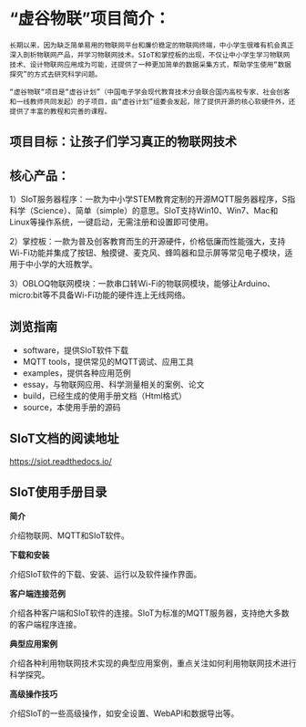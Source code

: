 # “虚谷物联”项目简介：

    长期以来，因为缺乏简单易用的物联网平台和廉价稳定的物联网终端，中小学生很难有机会真正深入剖析物联网产品，并学习物联网技术。SIoT和掌控板的出现，不仅让中小学生学习物联网技术、设计物联网应用成为可能，还提供了一种更加简单的数据采集方式，帮助学生使用“数据探究”的方式去研究科学问题。
    
    “虚谷物联“项目是“虚谷计划”（中国电子学会现代教育技术分会联合国内高校专家、社会创客和一线教师共同发起）的子项目，由“虚谷计划”组委会发起，除了提供开源的核心软硬件外，还提供了丰富的教程和完善的课程。

## 项目目标：让孩子们学习真正的物联网技术

## 核心产品：
  1）SIoT服务器程序：一款为中小学STEM教育定制的开源MQTT服务器程序，S指科学（Science）、简单（simple）的意思。SIoT支持Win10、Win7、Mac和Linux等操作系统，一键启动，无需注册和设置即可使用。
  
  2）掌控板：一款为普及创客教育而生的开源硬件，价格低廉而性能强大，支持Wi-Fi功能并集成了按钮、触摸键、麦克风、蜂鸣器和显示屏等常见电子模块，适用于中小学的大班教学。
  
  3）OBLOQ物联网模块：一款串口转Wi-Fi的物联网模块，能够让Arduino、micro:bit等不具备Wi-Fi功能的硬件连上无线网络。

## 浏览指南

- software，提供SIoT软件下载
- MQTT tools，提供常见的MQTT调试、应用工具
- examples，提供各种应用范例
- essay，与物联网应用、科学测量相关的案例、论文
- build，已经生成的使用手册文档（Html格式）
- source，本使用手册的源码

## SIoT文档的阅读地址

  https://siot.readthedocs.io/

## SIoT使用手册目录

**简介**

介绍物联网、MQTT和SIoT软件。

**下载和安装**

介绍SIoT软件的下载、安装、运行以及软件操作界面。

**客户端连接范例**

介绍各种客户端和SIoT软件的连接。SIoT为标准的MQTT服务器，支持绝大多数的客户端程序连接。

**典型应用案例**

介绍各种利用物联网技术实现的典型应用案例，重点关注如何利用物联网技术进行科学探究。

**高级操作技巧**

介绍SIoT的一些高级操作，如安全设置、WebAPI和数据导出等。
